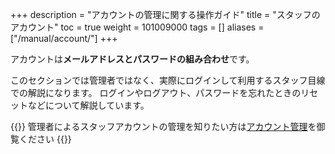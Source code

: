 +++
description = "アカウントの管理に関する操作ガイド"
title = "スタッフのアカウント"
toc = true
weight = 101009000
tags = []
aliases = ["/manual/account/"]
+++

アカウントは**メールアドレスとパスワードの組み合わせ**です。

このセクションでは管理者ではなく、実際にログインして利用するスタッフ目線での解説になります。
ログインやログアウト、パスワードを忘れたときのリセットなどについて解説しています。

{{<warning>}}
管理者によるスタッフアカウントの管理を知りたい方は[アカウント管理](/docs/manual/initial-setting/staff/_about/)を御覧ください
{{</warning>}}

